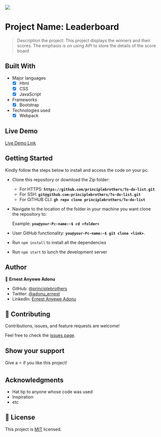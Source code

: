 ![](https://img.shields.io/badge/Microverse-blueviolet)

# Project Name: Leaderboard

> Description the project: This project displays the winners and their scores. The emphasis is on using API to store the details of the score board


## Built With

- Major languages
  - [x] Html
  - [x] CSS
  - [x] JavaScript
- Frameworks
  - [x] Bootstrap
- Technologies used
  - [x] Webpack

## Live Demo

[Live Demo Link](https://livedemo.com)


## Getting Started

Kindly follow the steps below to install and access the code on your pc.

- Clone this repository or download the Zip folder:

  - For HTTPS: **``https://github.com/principlebrothers/To-do-list.git``**
  - For SSH: **``git@github.com:principlebrothers/To-do-list.git``**
  - For GITHUB CLI: **``gh repo clone principlebrothers/To-do-list``**

- Navigate to the location of the folder in your machine you want clone the repository to:

  Example: **``you@your-Pc-name:~$ cd <folder>``**

- User GitHub functionality: **``you@your-Pc-name:~$ git clone <link>``**.

- Run ``npm install`` to install all the dependencies

- Run ``npm start`` to lunch the development server


## Author

👤 **Ernest Anyewe Adonu**

- GitHub: [@principlebrothers](https://github.com/principlebrothers)
- Twitter: [@adonu_ernest](https://twitter.com/adonu_ernest)
- LinkedIn: [Ernest Anyewe Adonu](www.linkedin.com/in/ernest-adonu-7b61951b0)

## 🤝 Contributing

Contributions, issues, and feature requests are welcome!

Feel free to check the [issues page](../../issues/).

## Show your support

Give a ⭐️ if you like this project!

## Acknowledgments

- Hat tip to anyone whose code was used
- Inspiration
- etc

## 📝 License

This project is [MIT](./MIT.md) licensed.
